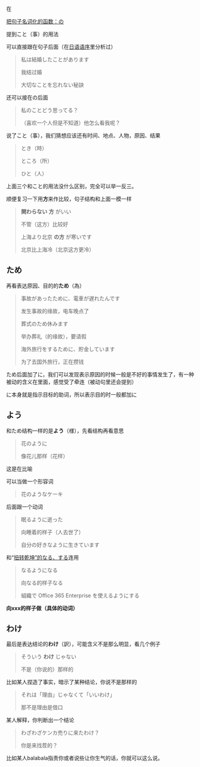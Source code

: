 在

[把句子名词化的函数：の](https://zhuanlan.zhihu.com/p/25184403)

提到こと（事）的用法

可以直接跟在句子后面（在[日语语序](https://zhuanlan.zhihu.com/p/25238865)里分析过）

> 私は結婚したことがあります
>  
> 我结过婚
>  
> 大切なことを忘れない秘訣

还可以接在の后面

> 私のことどう思ってる？
>  
> （喜欢一个人但是不知道）他怎么看我呢？

  


说了こと（事），我们猜想应该还有时间、地点、人物，原因、结果

> とき（時）
>  
> ところ（所）
>  
> ひと（人）

上面三个和こと的用法没什么区别，完全可以举一反三。

顺便复习一下用**方**来作比较，句子结构和上面一模一样

> **関わらない**
> **方**
> がいい
>  
> 不管（这方）比较好
>  
>  
> 上海より北京
> **の方**
> が寒いです
>  
> 北京比上海冷（北京这方更冷）

  


## ため

再看表达原因、目的的**ため**（為）

> 事故があったために、電車が遅れたんです
>  
> 发生事故的缘故，电车晚点了
>  
>  
> 葬式のため休みます
>  
> 举办葬礼（的缘故），要请假
>  
> 海外旅行をするために、貯金しています
>  
> 为了去国外旅行，正在攒钱

ため后面加了に，我们可以发现表示原因的时候一般是不好的事情发生了，有一种被动的含义在里面，感觉受了牵连（被动句里还会提到）

に本身就是指示目标的助词，所以表示目的时一般都加に

## よう

和ため结构一样的是**よう**（様），先看结构再看意思

> 花のように
>  
> 像花儿那样（花样）

这是在比喻

可以当做一个形容词  


> 花のようなケーキ

  


后面跟一个动词

> 眠るように逝った
>  
> 向睡着的样子（人去世了）
>  
> 自分の好きなように生きています

  


和“[扭转乾坤”的なる、する](https://zhuanlan.zhihu.com/p/25093757)连用

> なるようになる
>  
> 向なる的样子なる
>  
>  
> 組織で Office 365 Enterprise を使えるようにする

**向xxx的样子做（具体的动词）**

  


## わけ

最后是表达结论的**わけ**（訳），可能含义不是那么明显，看几个例子

> そういう
> **わけ**
> じゃない
>  
> 不是（你说的）那样的

比如某人捏造了事实，暗示了某种结论，你说不是那样的

> それは「理由」じゃなくて「いいわけ」
>  
> 那不是理由是借口

某人解释，你判断出一个结论

> わざわざケンカ売りに来たわけ？
>  
> 你是来找茬的？

比如某人balabala指责你或者说些让你生气的话，你就可以这么说。

